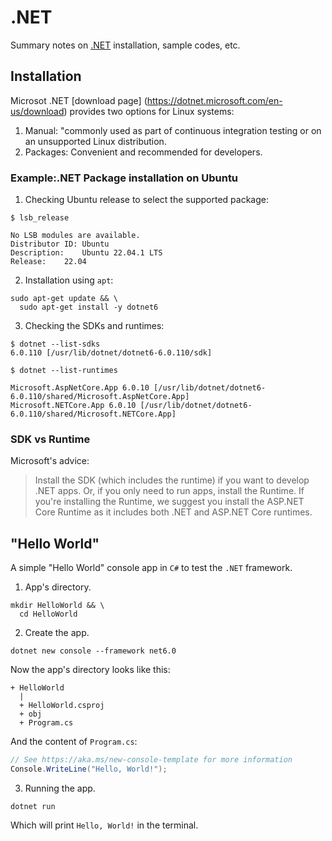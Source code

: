 # .NET 
Summary notes on [.NET](https://en.wikipedia.org/wiki/.NET) installation, sample codes, etc.

## Installation

Microsot .NET [download page] (https://dotnet.microsoft.com/en-us/download) provides two options for Linux systems:

1. Manual: "commonly used as part of continuous integration testing or on an unsupported Linux distribution.
2. Packages: Convenient and recommended for developers.

### Example:.NET Package installation on Ubuntu

1. Checking Ubuntu release to select the supported package:
```
$ lsb_release

No LSB modules are available.
Distributor ID:	Ubuntu
Description:	Ubuntu 22.04.1 LTS
Release:	22.04
```
2. Installation using `apt`:
```
sudo apt-get update && \
  sudo apt-get install -y dotnet6
```

3. Checking the SDKs and runtimes:

```
$ dotnet --list-sdks
6.0.110 [/usr/lib/dotnet/dotnet6-6.0.110/sdk]
```

```
$ dotnet --list-runtimes

Microsoft.AspNetCore.App 6.0.10 [/usr/lib/dotnet/dotnet6-6.0.110/shared/Microsoft.AspNetCore.App]
Microsoft.NETCore.App 6.0.10 [/usr/lib/dotnet/dotnet6-6.0.110/shared/Microsoft.NETCore.App]
```
### SDK vs Runtime 
Microsoft's advice:
> Install the SDK (which includes the runtime) if you want to develop .NET apps. 
Or, if you only need to run apps, install the Runtime. 
If you're installing the Runtime, we suggest you install the ASP.NET Core Runtime as it includes both .NET and ASP.NET Core runtimes.

## "Hello World"

A simple "Hello World" console app in `C#` to test the `.NET` framework. 

1.  App's directory. 
```
mkdir HelloWorld && \ 
  cd HelloWorld  
```
2. Create the app. 

```
dotnet new console --framework net6.0
```
Now the app's directory looks like this:

```
+ HelloWorld
  |  
  + HelloWorld.csproj
  + obj   
  + Program.cs
```
And the content of `Program.cs`:
```c#
// See https://aka.ms/new-console-template for more information
Console.WriteLine("Hello, World!");
```

3. Running the app.

```
dotnet run
```
Which will print `Hello, World!` in the terminal. 




